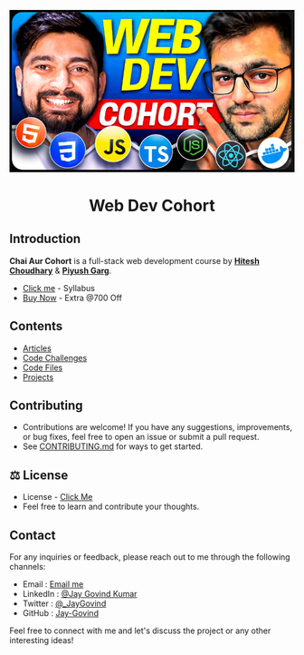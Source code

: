 <a href="https://courses.chaicode.com/">
  <p align=center>
    <img width = "800px" alt="network check karo apna" src="./assets/cohortImage.png">
  <p>
</a>

<h1 align="center">Web Dev Cohort</h1>

<h2 align="left">Introduction</h2>

**Chai Aur Cohort** is a full-stack web development course by **[Hitesh Choudhary](https://www.youtube.com/@chaiaurcode)** & **[Piyush Garg](https://www.youtube.com/@piyushgargdev)**.

- [Click me](https://piyushgargdev.notion.site/Web-Dev-Cohort-1-0-15c45a61dc0380588622c95aea90e7c8) - Syllabus
- [Buy Now](https://courses.chaicode.com/learn/fast-checkout/214297?priceId=0&code=JAY26738&is_affiliate=true&tc=JAY26738) - Extra @700 Off


<h2 align="left">Contents</h2>

- [Articles](./articles/README.md)
- [Code Challenges](./challenges/README.md)
- [Code Files](./Code%20Files/README.md)
- [Projects](./projects/README.md)
  <br>

## Contributing

- Contributions are welcome! If you have any suggestions, improvements, or bug fixes, feel free to open an issue or submit a pull request.
- See [CONTRIBUTING.md](../CONTRIBUTING.md) for ways to get started.

<h2 align="left">⚖️ License</h2>

- License - [Click Me](./LICENSE)
- Feel free to learn and contribute your thoughts.

## Contact

For any inquiries or feedback, please reach out to me through the following channels:

- Email : [Email me](mailto:govind.iq@gmail.com)
- LinkedIn : [@Jay Govind Kumar](https://www.linkedin.com/in/govind-jay)
- Twitter : [@\_JayGovind](https://twitter.com/_JayGovind)
- GitHub : [Jay-Govind](https://www.github.com/Jay-Govind)

Feel free to connect with me and let's discuss the project or any other interesting ideas!
